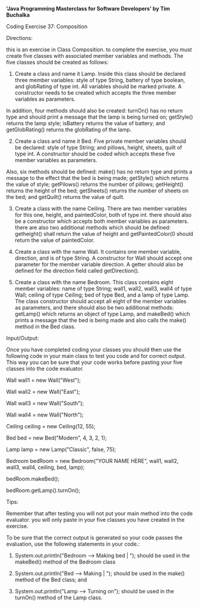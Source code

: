 **'Java Programming Masterclass for Software Developers' by Tim Buchalka**

Coding Exercise 37: Composition


Directions:

this is an exercise in Class Composition. to complete the exercise, you must create five classes with associated member variables and methods. The five classes should be created as follows:



1) Create a class and name it Lamp. Inside this class should be declared three member variables: style of type String, battery of type boolean, and globRating of type int. All variables should be marked private. A constructor needs to be created which accepts the three member variables as parameters.

In addition, four methods should also be created: turnOn() has no return type and should print a message that the lamp is being turned on; getStyle() returns the lamp style; isBattery returns the value of battery; and getGlobRating() returns the globRating of the lamp.

2) Create a class and name it Bed. Five private member variables should be declared: style of type String; and pillows, height, sheets, quilt of type int. A constructor should be coded which accepts these five member variables as parameters.

Also, six methods should be defined: make() has no return type and prints a message to the effect that the bed is being made; getStyle() which returns the value of style; getPilows() returns the number of pillows; getHeight() returns the height of the bed; getSheets() returns the number of sheets on the bed; and getQuilt() returns the value of quilt.

3) Create a class with the name Ceiling. There are two member variables for this one, height, and paintedColor, both of type int. there should also be a constructor which accepts both member variables as parameters. there are also two additional methods which should be defined: getheight() shall return the value of height and getPaintedColor(0 should return the value of paintedColor.

4) Create a class with the name Wall. It contains one member variable, direction, and is of type String. A constructor for Wall should accept one parameter for the member variable direction. A getter should also be defined for the direction field called getDirection().

5) Create a class with the name Bedroom. This class contains eight member variables: name of type String; wall1, wall2, wall3, wall4 of type Wall; ceiling of type Ceiling; bed of type Bed, and a lamp of type Lamp. The class constructor should accept all eight of the member variables as parameters, and there should also be two additional methods: getLamp() which returns an object of type Lamp, and makeBed() which prints a message that the bed is being made and also calls the make() method in the Bed class.

Input/Output:

Once you have completed coding your classes you should then use the following code in your main class to test you code and for correct output. This way you can be sure that your code works before pasting your five classes into the code evaluator.

Wall wall1 = new Wall("West");

Wall wall2 = new Wall("East");

Wall wall3 = new Wall("South");

Wall wall4 = new Wall("North");

Ceiling ceiling = new Ceiling(12, 55);

Bed bed = new Bed("Modern", 4, 3, 2, 1);

Lamp lamp = new Lamp("Classic", false, 75);

Bedroom bedRoom = new Bedroom("YOUR NAME HERE", wall1, wall2, wall3, wall4, ceiling, bed, lamp);

bedRoom.makeBed();

bedRoom.getLamp().turnOn();



Tips:

Remember that after testing you will not put your main method into the code evaluator. you will only paste in your five classes you have created in the exercise.

To be sure that the correct output is generated so your code passes the evaluation, use the following statements in your code.:

1) System.out.println("Bedroom --> Making bed | "); should be used in the makeBed() method of the Bedroom class

2) System.out.println("Bed --> Making | "); should be used in the make() method of the Bed class; and

3) System.out.println("Lamp --> Turning on"); should be used in the turnOn() method of the Lamp class.